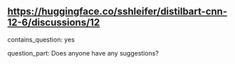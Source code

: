 ## https://huggingface.co/sshleifer/distilbart-cnn-12-6/discussions/12

contains_question: yes

question_part: Does anyone have any suggestions?